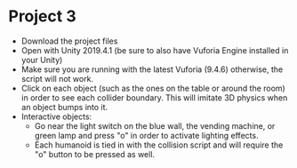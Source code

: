 # Project 3
- Download the project files
- Open with Unity 2019.4.1 (be sure to also have Vuforia Engine installed in your Unity)
- Make sure you are running with the latest Vuforia (9.4.6) otherwise, the script will not work.
- Click on each object (such as the ones on the table or around the room) in order to see each collider boundary. This will imitate 3D physics when an object bumps into it.
- Interactive objects:
  - Go near the light switch on the blue wall, the vending machine, or green lamp and press "o" in order to activate lighting effects.
  - Each humanoid is tied in with the collision script and will require the "o" button to be pressed as well.
